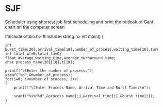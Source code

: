 # SJF
Scheduler using shortest job first scheduling and print the outlook of Gant chart on the computer screen

#include<stdio.h>
#include<string.h>
int main()
{

    int burst_time[20],arrival_time[10],number_of_process,waiting_time[10],turnaround_time[10],i,j,temp,st[10],ft[10];
    int total_wt=0,total_ta=0;
    float average_waiting_time,average_turnaround_time;
    char process_name[10][10],t[10];
   
    printf("\tEnter the number of process:");
    scanf("%d",&number_of_process);
    for(i=0; i<number_of_process; i++)
    {
        printf("\tEnter Process Name, Arrival Time and Burst Time:\n");
        
        scanf("%s%d%d",&process_name[i],&arrival_time[i],&burst_time[i]);
    }
